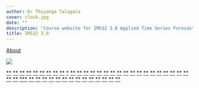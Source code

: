 ```yaml
---
author: Dr Thiyanga Talagala
cover: clock.jpg
date: ""
description: 'Course website for IM532 3.0 Applied Time Series Forecasting, Department of Mathematics, Faculty of Applied Sciences, University of Sri Jayewardenepura - 2020'
title: IM532 3.0
---
```




[About](https://tsforecasting-thiyanga.netlify.app/about/)


![](/img/hello.jpg)



[*](https://otexts.com/fpp2/)[*](https://otexts.com/fpp2/) [*](https://otexts.com/fpp2/)[*](https://otexts.com/fpp2/) [*](https://otexts.com/fpp2/)[*](https://otexts.com/fpp2/) [*](https://otexts.com/fpp2/)[*](/slides/timeseries3.html) [*](https://otexts.com/fpp2/)[*](https://otexts.com/fpp2/) [*](https://otexts.com/fpp2/)[*](https://otexts.com/fpp2/) [*](https://otexts.com/fpp2/)[*](https://otexts.com/fpp2/) [*](https://otexts.com/fpp2/)[*](https://otexts.com/fpp2/) [*](https://otexts.com/fpp2/)[*](https://otexts.com/fpp2/) [*](https://otexts.com/fpp2/) [*](https://otexts.com/fpp2/)[*](https://otexts.com/fpp2/) [*](https://otexts.com/fpp2/)[*](https://otexts.com/fpp2/) [*](https://otexts.com/fpp2/)[*](https://otexts.com/fpp2/) [*](https://otexts.com/fpp2/)[*](https://otexts.com/fpp2/) [*](https://otexts.com/fpp2/)[*](https://otexts.com/fpp2/) [*](https://otexts.com/fpp2/)[*](https://otexts.com/fpp2/) [*](https://otexts.com/fpp2/)[*](https://otexts.com/fpp2/) [*](https://otexts.com/fpp2/)[*](https://otexts.com/fpp2/) [*](https://otexts.com/fpp2/)[*](https://otexts.com/fpp2/) [*](https://otexts.com/fpp2/)[*](https://otexts.com/fpp2/) [*](https://otexts.com/fpp2/)[*](https://otexts.com/fpp2/) [*](https://otexts.com/fpp2/)[*](https://otexts.com/fpp2/) [*](https://otexts.com/fpp2/)[*](https://otexts.com/fpp2/) [*](https://otexts.com/fpp2/)[*](https://otexts.com/fpp2/) [*](https://otexts.com/fpp2/)[*](https://otexts.com/fpp2/) [*](https://otexts.com/fpp2/)[*](https://otexts.com/fpp2/) [*](https://otexts.com/fpp2/)[*](https://otexts.com/fpp2/) [*](https://otexts.com/fpp2/)[*](https://otexts.com/fpp2/) [*](https://otexts.com/fpp2/)[*](https://otexts.com/fpp2/) [*](https://otexts.com/fpp2/)[*](https://otexts.com/fpp2/) [*](https://otexts.com/fpp2/)[*](https://otexts.com/fpp2/)[*](https://otexts.com/fpp2/) [*](https://otexts.com/fpp2/)[*](https://otexts.com/fpp2/) [*](https://otexts.com/fpp2/)[*](https://otexts.com/fpp2/) [*](https://otexts.com/fpp2/)[*](https://otexts.com/fpp2/) [*](https://otexts.com/fpp2/)[*](https://otexts.com/fpp2/) [*](https://otexts.com/fpp2/)[*](https://otexts.com/fpp2/) [*](https://otexts.com/fpp2/)[*](https://otexts.com/fpp2/) [*](https://otexts.com/fpp2/)[*](https://otexts.com/fpp2/) [*](https://otexts.com/fpp2/)[*](https://otexts.com/fpp2/) [*](https://otexts.com/fpp2/)[*](https://otexts.com/fpp2/) [*](https://otexts.com/fpp2/)[*](https://otexts.com/fpp2/) [*](https://otexts.com/fpp2/)[*](https://otexts.com/fpp2/) [*](https://otexts.com/fpp2/)[*](https://otexts.com/fpp2/) [*](https://otexts.com/fpp2/)[*](https://otexts.com/fpp2/) [*](https://otexts.com/fpp2/)[*](https://otexts.com/fpp2/)